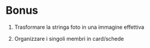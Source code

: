# Bonus

1. Trasformare la stringa foto in una immagine effettiva

2. Organizzare i singoli membri in card/schede